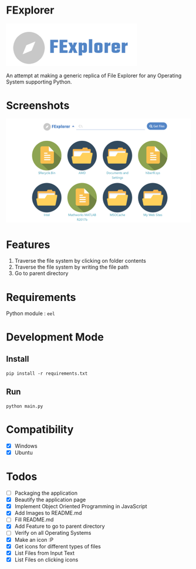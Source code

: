 # FExplorer

![FExplorer](front-end/assets/FExplorer-long.PNG)

An attempt at making a generic replica of File Explorer for any Operating System supporting Python.

# Screenshots
![FExplorer screenshot](front-end/assets/screenshot.PNG)

# Features
1. Traverse the file system by clicking on folder contents
2. Traverse the file system by writing the file path
3. Go to parent directory

# Requirements

Python module : ```eel```

# Development Mode
## Install
```pip install -r requirements.txt ```

## Run
```python main.py```


# Compatibility

 - [x] Windows 
 - [x] Ubuntu

# Todos

 - [ ] Packaging the application
 - [x] Beautify the application page
 - [x] Implement Object Oriented Programming in JavaScript
 - [x] Add Images to README.md
 - [ ] Fill README.md
 - [x] Add Feature to go to parent directory
 - [ ] Verify on all Operating Systems
 - [x] Make an icon :P
 - [x] Get icons for different types of files
 - [x] List Files from Input Text
 - [x] List Files on clicking icons
